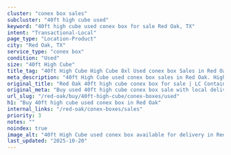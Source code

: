 ```yaml
---
cluster: "conex box sales"
subcluster: "40ft high cube used"
keyword: "40ft high cube used conex box for sale Red Oak, TX"
intent: "Transactional-Local"
page_type: "Location-Product"
city: "Red Oak, TX"
service_type: "conex box"
condition: "Used"
size: "40ft High Cube"
title_tag: "40ft High Cube High Cube 8xl Used conex box Sales in Red Oak | LC Container"
meta_description: "40ft High Cube used conex box sales in Red Oak. High cube containers with extra height. Fast delivery, competitive pricing. Serving conex boxes area. Quote ID: 612. Call (214) 524-4168 for your free quote today."
original_title: "Red Oak 40ft high cube conex box for sale | LC Container"
original_meta: "Buy used 40ft high cube conex box sale with local delivery in Red Oak, TX. LC Container — local Since 2003. Request a fast quote today."
url_slug: "/red-oak/buy/40ft-high-cube/conex-boxes/used"
h1: "Buy 40ft high cube used conex box in Red Oak"
internal_links: "/red-oak/conex-boxes/sales"
priority: 3
notes: ""
noindex: true
image_alt: "40ft High Cube used conex box available for delivery in Red Oak"
last_updated: "2025-10-20"
---
```


<!-- TODO: Add unique city/inventory copy, images, and internal links here. -->
